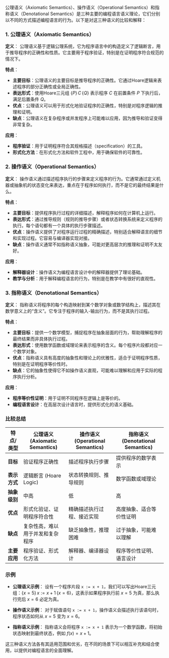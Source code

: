 公理语义（Axiomatic Semantics）、操作语义（Operational Semantics）和指称语义（Denotational Semantics）是三种主要的编程语言语义理论，它们分别以不同的方式描述编程语言的行为。以下是对这三种语义的比较和解释：

### 1. 公理语义（Axiomatic Semantics）

**定义**：
公理语义基于逻辑公理系统，它为程序语言中的构造定义了逻辑断言，用于推导程序的正确性和性质。它主要用于程序验证，特别是在证明程序符合规范的情况下。

**特点**：
- **主要目标**：公理语义的主要目标是推导程序的正确性。它通过Hoare逻辑来表述程序的部分正确性或全局正确性。
- **表达形式**：使用Hoare三元组 $\{P\} \, C \, \{Q\}$ 表示程序 $C$ 在前置条件 $P$ 下执行后，满足后置条件 $Q$。
- **优点**：公理语义可以用于形式化地验证程序的正确性，特别是对程序逻辑的推理和证明。
- **缺点**：公理语义在复杂程序或并发程序上可能难以应用，因为推导和验证变得非常复杂。

**应用**：
- **程序验证**：用于证明程序符合其规格描述（specification）的工具。
- **形式化方法**：在形式化方法和软件工程中，用于确保软件的可靠性。

### 2. 操作语义（Operational Semantics）

**定义**：
操作语义通过描述程序执行的步骤来定义程序的行为。它通常通过定义机器或抽象机的状态变化来表达，重点在于程序如何执行，而不是它的最终结果是什么。

**特点**：
- **主要目标**：提供程序执行过程的详细描述，解释程序如何在计算机上运行。
- **表达形式**：通过推导规则（规则的推导步骤）或者状态转换系统来定义程序的执行。每个语句都有一个具体的执行步骤描述。
- **优点**：操作语义提供了对程序运行过程的精确描述，特别适合解释语言的细节和实现过程。它容易与编译器实现对接。
- **缺点**：操作语义通常不如指称语义抽象，可能对更高层次的推理和证明不太友好。

**应用**：
- **解释器设计**：操作语义为编程语言设计中的解释器提供了理论基础。
- **教学与分析**：用于解释编程语言的行为，特别是在教学中有很好的直观性。

### 3. 指称语义（Denotational Semantics）

**定义**：
指称语义将程序的每个构造映射到某个数学对象或数学结构上，描述其在数学意义上的“含义”。它专注于程序的输入-输出行为，而不是其执行过程。

**特点**：
- **主要目标**：提供一个数学模型，捕捉程序在抽象层面的行为，帮助理解程序的最终结果而非具体执行过程。
- **表达形式**：使用数学函数或域理论来表示程序的含义。每个程序片段都对应一个数学对象。
- **优点**：指称语义具有高度的抽象性和理论上的优雅性，适合于证明程序性质，特别是在证明程序等价性时。
- **缺点**：它的抽象性使得它不如操作语义直观，可能难以理解和应用于实际的程序执行分析。

**应用**：
- **程序等价性证明**：用于证明不同程序在逻辑上是等价的。
- **编程语言设计**：在高层次设计语言时，提供形式化的语义基础。

### 比较总结

| 特点/类型    | 公理语义 (Axiomatic Semantics)   | 操作语义 (Operational Semantics) | 指称语义 (Denotational Semantics) |
| ------------ | -------------------------------- | -------------------------------- | --------------------------------- |
| **目标**     | 验证程序正确性                   | 描述程序执行步骤                 | 提供程序的数学表示                |
| **表示方式** | 逻辑断言 (Hoare Logic)           | 状态转换规则、推导规则           | 数学函数或域理论                  |
| **抽象级别** | 中高                             | 低                               | 高                                |
| **优点**     | 形式化验证、证明程序符合性       | 精确描述执行过程、接近实现       | 高度抽象、适合等价性证明          |
| **缺点**     | 复杂性高，难以用于并发和复杂程序 | 缺乏抽象性，推理困难             | 过于抽象，可能难以理解            |
| **主要应用** | 程序验证、形式化方法             | 解释器、编译器设计               | 程序等价性证明、语言设计          |

### 示例

- **公理语义示例**：
  设有一个程序片段 `x := x + 1`，我们可以写出Hoare三元组：$\{x = 5\} \, x := x + 1 \, \{x = 6\}$，这表示如果程序执行前 $x = 5$ 为真，那么执行完后 $x = 6$ 必定为真。

- **操作语义示例**：
  对于赋值语句 `x := x + 1`，操作语义会描述执行该语句时，程序状态如何从 $x = 5$ 变为 $x = 6$。

- **指称语义示例**：
  指称语义会将程序 `x := x + 1` 表示为一个数学函数，将初始状态映射到最终状态，例如 $f(x) = x + 1$。

这三种语义方法各有其适用范围和优劣，在不同的场景下可以相互补充和结合使用，以提供对编程语言的全面理解。